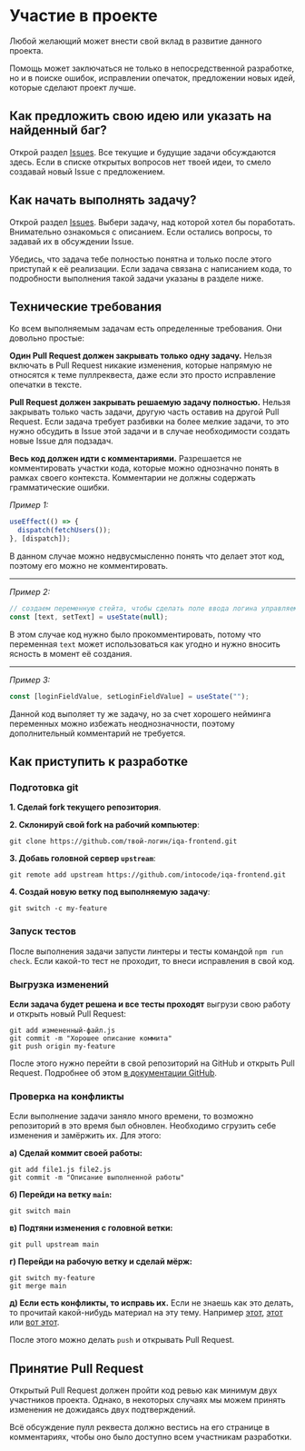 # Участие в проекте

Любой желающий может внести свой вклад в развитие данного проекта.

Помощь может заключаться не только в непосредственной разработке, но и в поиске ошибок, исправлении опечаток, предложении новых идей, которые сделают проект лучше.

## Как предложить свою идею или указать на найденный баг?

Открой раздел [Issues](https://github.com/intocode/iqa-frontend/issues). Все текущие и будущие задачи обсуждаются здесь. Если в списке открытых вопросов нет твоей идеи, то смело создавай новый Issue с предложением.

## Как начать выполнять задачу?

Открой раздел [Issues](https://github.com/intocode/iqa-frontend/issues). Выбери задачу, над которой хотел бы поработать. Внимательно ознакомься с описанием. Если остались вопросы, то задавай их в обсуждении Issue.

Убедись, что задача тебе полностью понятна и только после этого приступай к её реализации. Если задача связана с написанием кода, то подробности выполнения такой задачи указаны в разделе ниже.

## Технические требования

Ко всем выполняемым задачам есть определенные требования. Они довольно простые:

**Один Pull Request должен закрывать только одну задачу.** Нельзя включать в Pull Request никакие изменения, которые напрямую не относятся к теме пуллреквеста, даже если это просто исправление опечатки в тексте.

**Pull Request должен закрывать решаемую задачу полностью.** Нельзя закрывать только часть задачи, другую часть оставив на другой Pull Request. Если задача требует разбивки на более мелкие задачи, то это нужно обсудить в Issue этой задачи и в случае необходимости создать новые Issue для подзадач.

**Весь код должен идти с комментариями.** Разрешается не комментировать участки кода, которые можно однозначно понять в рамках своего контекста. Комментарии не должны содержать грамматические ошибки.

_Пример 1:_

```javascript
useEffect(() => {
  dispatch(fetchUsers());
}, [dispatch]);
```

В данном случае можно недвусмысленно понять что делает этот код, поэтому его можно не комментировать.

---

_Пример 2:_

```javascript
// создаем переменную стейта, чтобы сделать поле ввода логина управляемым компонентом
const [text, setText] = useState(null);
```

В этом случае код нужно было прокомментировать, потому что переменная `text` может использоваться как угодно и нужно вносить ясность в момент её создания.

---

_Пример 3:_

```javascript
const [loginFieldValue, setLoginFieldValue] = useState("");
```

Данной код выполяет ту же задачу, но за счет хорошего нейминга переменных можно избежать неоднозначности, поэтому дополнительный комментарий не требуется.

## Как приступить к разработке

### Подготовка git

**1. Сделай fork текущего репозитория**.

**2. Склонируй свой fork на рабочий компьютер**:

```shell
git clone https://github.com/твой-логин/iqa-frontend.git
```

**3. Добавь головной сервер `upstream`**:

```shell
git remote add upstream https://github.com/intocode/iqa-frontend.git
```

**4. Создай новую ветку под выполняемую задачу**:

```shell
git switch -c my-feature
```

### Запуск тестов

После выполнения задачи запусти линтеры и тесты командой `npm run check`. Если какой-то тест не проходит, то внеси исправления в свой код.

### Выгрузка изменений

**Если задача будет решена и все тесты проходят** выгрузи свою работу и открыть новый Pull Request:

```shell
git add измененный-файл.js
git commit -m "Хорошее описание коммита"
git push origin my-feature
```

После этого нужно перейти в свой репозиторий на GitHub и открыть Pull Request. Подробнее об этом [в документации GitHub](https://docs.github.com/en/pull-requests/collaborating-with-pull-requests/proposing-changes-to-your-work-with-pull-requests/creating-a-pull-request-from-a-fork).

### Проверка на конфликты

Если выполнение задачи заняло много времени, то возможно репозиторий в это время был обновлен. Необходимо сгрузить себе изменения и замёржить их. Для этого:

**а) Сделай коммит своей работы:**

```shell
git add file1.js file2.js
git commit -m "Описание выполненной работы"
```

**б) Перейди на ветку `main`:**

```shell
git switch main
```

**в) Подтяни изменения с головной ветки:**

```shell
git pull upstream main
```

**г) Перейди на рабочую ветку и сделай мёрж:**

```shell
git switch my-feature
git merge main
```

**д) Если есть конфликты, то исправь их.** Если не знаешь как это делать, то прочитай какой-нибудь материал на эту тему. Например [этот](https://www.atlassian.com/ru/git/tutorials/using-branches/merge-conflicts), [этот](https://stackoverflow.com/questions/161813/how-do-i-resolve-merge-conflicts-in-a-git-repository) или [вот этот](https://docs.github.com/en/pull-requests/collaborating-with-pull-requests/addressing-merge-conflicts/resolving-a-merge-conflict-using-the-command-line).

После этого можно делать `push` и открывать Pull Request.

## Принятие Pull Request

Открытый Pull Request должен пройти код ревью как минимум двух участников проекта. Однако, в некоторых случаях мы можем принять изменения не дожидаясь двух подтверждений.

Всё обсуждение пулл реквеста должно вестись на его странице в комментариях, чтобы оно было доступно всем участникам разработки.
